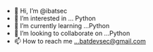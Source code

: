 - 👋 Hi, I’m @ibatsec
- 👀 I’m interested in ... Python
- 🌱 I’m currently learning ...Python
- 💞️ I’m looking to collaborate on ...Python
- 📫 How to reach me ...batdevsec@gmail.com


<!---
ibatsec/ibatsec is a ✨ special ✨ repository because its `README.md` (this file) appears on your GitHub profile.
You can click the Preview link to take a look at your changes.
--->

